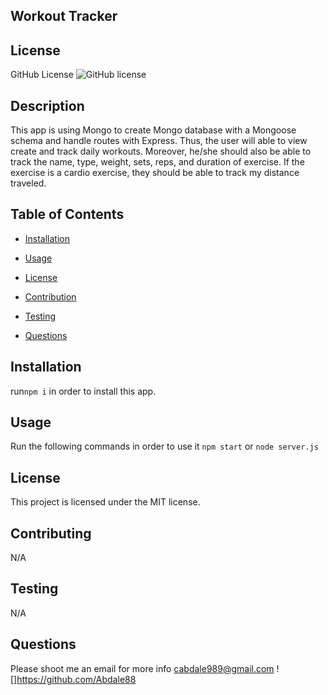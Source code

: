
## Workout Tracker

## License
   GitHub License ![GitHub license](https://img.shields.io/badge/license-MIT-coral.svg)
   
## Description
 This app is using Mongo to create Mongo database with a Mongoose schema and handle routes with Express. Thus, the user will able to view create and track daily workouts. Moreover, he/she should also be able to track the name, type, weight, sets, reps, and duration of exercise. If the exercise is a cardio exercise, they should be able to track my distance traveled.  
   
   ## Table of Contents

   * [Installation](#installation)

   * [Usage](#usage)

   * [License](#license)

   * [Contribution](#contributing)

   * [Testing](#testing)

   * [Questions](#questions)

## Installation
  run`npm i` in order to install this app.

## Usage
 Run the following commands in order to use it `npm start` or `node server.js`

## License
This project is licensed under the MIT license.
 
 

## Contributing
 N/A

## Testing
 N/A


## Questions
Please shoot me an email for more info
cabdale989@gmail.com
![]https://github.com/Abdale88
     
    